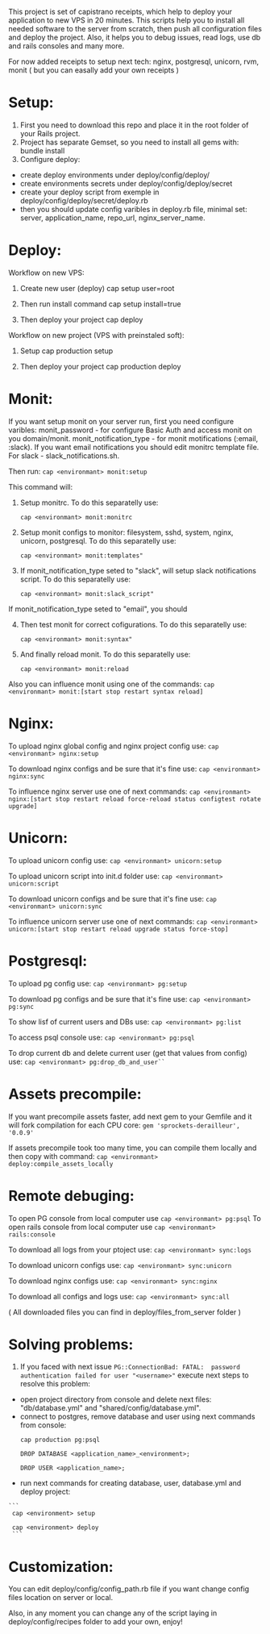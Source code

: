 This project is set of capistrano receipts, which help to deploy your application to new VPS in 20 minutes.
This scripts help you to install all needed software to the server from scratch, then push all configuration files and deploy the project. Also, it helps you to debug issues, read logs, use db and rails consoles and many more.

For now added receipts to setup next tech:
nginx, postgresql, unicorn, rvm, monit
( but you can easally add your own receipts )

Setup:
======

1. First you need to download this repo and place it in the root folder of your Rails project.
2. Project has separate Gemset, so you need to install all gems with: bundle install
3. Configure deploy:
- create deploy environments under deploy/config/deploy/
- create environments secrets under deploy/config/deploy/secret
- create your deploy script from exemple in deploy/config/deploy/secret/deploy.rb
- then you should update config varibles in deploy.rb file, minimal set: server, application_name, repo_url, nginx_server_name.

Deploy:
=======

Workflow on new VPS:
1. Create new user (deploy)
cap setup user=root

2. Then run install command
cap setup install=true

3. Then deploy your project
cap deploy

Workflow on new project (VPS with preinstaled soft):
1. Setup
cap production setup

3. Then deploy your project
cap production deploy

Monit:
=========

If you want setup monit on your server run, first you need configure varibles:
monit_password - for configure Basic Auth and access monit on you domain/monit.
monit_notification_type - for monit motifications (:email, :slack). If you want email notifications you should edit monitrc template file. For slack - slack_notifications.sh.

Then run:
    ```
    cap <environmant> monit:setup
    ```

This command will:

1. Setup monitrc. To do this separatelly use:
    ```
    cap <environmant> monit:monitrc
    ```

2. Setup monit configs to monitor: filesystem, sshd, system, nginx, unicorn, postgresql.
To do this separatelly use:
    ```
    cap <environmant> monit:templates"
    ```

3. If monit_notification_type seted to "slack", will setup slack notifications script.
To do this separatelly use:
    ```
    cap <environmant> monit:slack_script"
    ```

If monit_notification_type seted to "email", you should

4. Then test monit for correct cofigurations. To do this separatelly use:
    ```
    cap <environmant> monit:syntax"
    ```

5. And finally reload monit. To do this separatelly use:
    ```
    cap <environmant> monit:reload
    ```

Also you can influence monit using one of the commands:
    ```
    cap <environmant> monit:[start stop restart syntax reload]
    ```


Nginx:
=================

To upload nginx global config and nginx project config use:
    ```
    cap <environmant> nginx:setup
    ```

To download nginx configs and be sure that it's fine use:
    ```
    cap <environmant> nginx:sync
    ```

To influence nginx server use one of next commands:
    ```
    cap <environmant> nginx:[start stop restart reload force-reload status configtest rotate upgrade]
    ```


Unicorn:
=================

To upload unicorn config use:
    ```
    cap <environmant> unicorn:setup
    ```

To upload unicorn script into init.d folder use:
    ```
    cap <environmant> unicorn:script
    ```

To download unicorn configs and be sure that it's fine use:
    ```
    cap <environmant> unicorn:sync
    ```

To influence unicorn server use one of next commands:
    ```
    cap <environmant> unicorn:[start stop restart reload upgrade status force-stop]
    ```


Postgresql:
=================

To upload pg config use:
    ```
    cap <environmant> pg:setup
    ```

To download pg configs and be sure that it's fine use:
    ```
    cap <environmant> pg:sync
    ```

To show lisf of current users and DBs use:
    ```
    cap <environmant> pg:list
    ```

To access psql console use:
    ```
    cap <environmant> pg:psql
    ```

To drop current db and delete current user (get that values from config) use:
    ```
    cap <environmant> pg:drop_db_and_user``
    ```



Assets precompile:
=================

If you want precompile assets faster, add next gem to your Gemfile and it will fork compilation for each CPU core:
    ```
    gem 'sprockets-derailleur', '0.0.9'
    ```

If assets precompile took too many time, you can compile them locally and then copy with command:
    ```
    cap <environmant> deploy:compile_assets_locally
    ```

Remote debuging:
=================

To open PG console from local computer use
    ```
    cap <environmant> pg:psql
    ```
To open rails console from local computer use
    ```
    cap <environmant> rails:console
    ```

To download all logs from your ptoject use:
    ```
    cap <environmant> sync:logs
    ```

To download unicorn configs use:
    ```
    cap <environmant> sync:unicorn
    ```

To download nginx configs use:
    ```
    cap <environmant> sync:nginx
    ```

To download all configs and logs use:
    ```
    cap <environmant> sync:all
    ```

( All downloaded files you can find in deploy/files_from_server folder )


Solving problems:
===================

1.   If you faced with next issue `PG::ConnectionBad: FATAL:  password authentication failed for user "<username>"` execute next steps to resolve this problem:
   * open project directory from console and delete next files: "db/database.yml" and "shared/config/database.yml".
   * connect to postgres, remove database and user using next commands from console:
     ```
     cap production pg:psql

     DROP DATABASE <application_name>_<environment>;

     DROP USER <application_name>;
     ```
   * run next commands for creating database, user, database.yml and deploy project:

    ```
     cap <environment> setup

     cap <environment> deploy
     ```

Customization:
==============

You can edit deploy/config/config_path.rb file if you want change config files location on server or local.

Also, in any moment you can change any of the script laying in deploy/config/recipes folder to add your own, enjoy!
